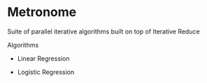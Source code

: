 Metronome
=========

Suite of parallel iterative algorithms built on top of Iterative Reduce

Algorithms

- Linear Regression

- Logistic Regression


